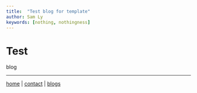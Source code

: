 ```yaml
---
title:  "Test blog for template"
author: Sam Ly
keywords: [nothing, nothingness]
---
```


# Test

blog

---

[home](/index.md) | [contact](/contact.md) | [blogs](/blogs/index.md)